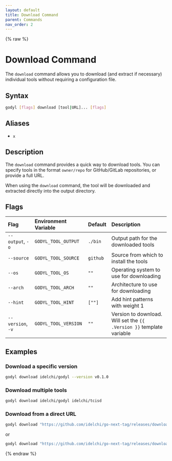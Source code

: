 ```yaml
---
layout: default
title: Download Command
parent: Commands
nav_order: 2
---
```


{% raw %}

# Download Command

The `download` command allows you to download (and extract if necessary) individual tools without requiring a configuration file.

## Syntax

```sh
godyl [flags] download [tool|URL]... [flags]
```

## Aliases

- `x`

## Description

The `download` command provides a quick way to download tools. You can specify tools in the format `owner/repo` for GitHub/GitLab repositories, or provide a full URL.

When using the `download` command, the tool will be downloaded and extracted directly into the output directory.

## Flags

| Flag              | Environment Variable | Default  | Description                                                          |
| :---------------- | :------------------- | :------- | :------------------------------------------------------------------- |
| `--output`, `-o`  | `GODYL_TOOL_OUTPUT`  | `./bin`  | Output path for the downloaded tools                                 |
| `--source`        | `GODYL_TOOL_SOURCE`  | `github` | Source from which to install the tools                               |
| `--os`            | `GODYL_TOOL_OS`      | `""`     | Operating system to use for downloading                              |
| `--arch`          | `GODYL_TOOL_ARCH`    | `""`     | Architecture to use for downloading                                  |
| `--hint`          | `GODYL_TOOL_HINT`    | `[""]`   | Add hint patterns with weight 1                                      |
| `--version`, `-v` | `GODYL_TOOL_VERSION` | `""`     | Version to download. Will set the `{{ .Version }}` template variable |

## Examples

### Download a specific version

```sh
godyl download idelchi/godyl --version v0.1.0
```

### Download multiple tools

```sh
godyl download idelchi/godyl idelchi/tcisd
```

### Download from a direct URL

```sh
godyl download "https://github.com/idelchi/go-next-tag/releases/download/v0.0.1/go-next-tag_{{ .OS }}_{{ .ARCH }}.tar.gz"
```

or

```sh
godyl download "https://github.com/idelchi/go-next-tag/releases/download/{{ .Version }}/go-next-tag_{{ .OS }}_{{ .ARCH }}.tar.gz" --version v0.0.1
```

{% endraw %}
